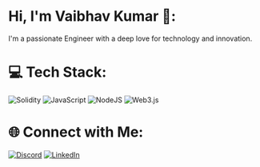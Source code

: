# Hi, I'm Vaibhav Kumar 👋:
I'm a passionate Engineer with a deep love for technology and innovation. 


# 💻 Tech Stack:
![Solidity](https://img.shields.io/badge/Solidity-%23363636.svg?style=for-the-badge&logo=solidity&logoColor=white) ![JavaScript](https://img.shields.io/badge/javascript-%23323330.svg?style=for-the-badge&logo=javascript&logoColor=%23F7DF1E) ![NodeJS](https://img.shields.io/badge/node.js-6DA55F?style=for-the-badge&logo=node.js&logoColor=white) ![Web3.js](https://img.shields.io/badge/web3.js-F16822?style=for-the-badge&logo=web3.js&logoColor=white)


# 🌐 Connect with Me:
[![Discord](https://img.shields.io/badge/Discord-%237289DA.svg?logo=discord&logoColor=white)](https://discord.gg/vaikr) [![LinkedIn](https://img.shields.io/badge/LinkedIn-%230077B5.svg?logo=linkedin&logoColor=white)](https://linkedin.com/in/vaikr14) 







